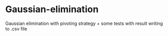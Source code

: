 # Gaussian-elimination
Gaussian elimination with pivoting strategy + some tests with result writing to .csv file 
